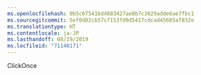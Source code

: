 ```yaml
---
ms.openlocfilehash: 0b5c67541bd4883427ae8b7c3029adde6ae7fbc1
ms.sourcegitcommit: 5ef0d02cb57c7153fd9d5417cdcad45665af832e
ms.translationtype: HT
ms.contentlocale: ja-JP
ms.lasthandoff: 08/29/2019
ms.locfileid: "71140171"
---
```

ClickOnce